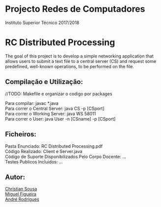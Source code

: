# Projecto Redes de Computadores
Instituto Superior Técnico 2017/2018

# RC Distributed Processing

The goal of this project is to develop a simple networking application that allows users to submit a text file to a central server (CS) and request some predefined, well-known operations, to be performed on the file.<br />

## Compilação e Utilização:

//TODO: Makefile e organizar o codigo por packages

Para compilar: javac *.java<br />
Para correr o Central Server: java CS -p [CSport]<br />
Para correr o Working Server: java WS 58011<br />
Para correr o User: java User -n [CSname] -p [CSport]<br />

## Ficheiros:

Pasta Enunciado: RC Distributed Processing.pdf<br />
Código Realizado: Client e Server.java<br />
Código de Suporte Disponibilizados Pelo Corpo Docente: ...<br />
Testes Publicos Incluidos: ...<br />

## Autor:
[Christian Sousa](https://github.com/xrofa)<br />
[Miguel Figueira](https://github.com/miguelblcfigueira)<br />
[André Rodrigues](https://github.com/)<br />
